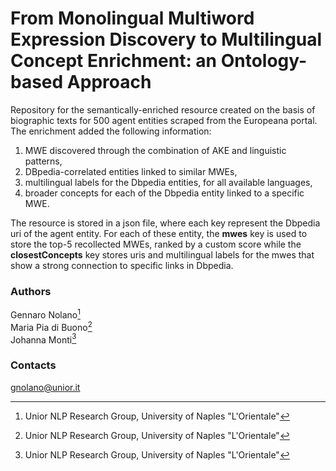 # From Monolingual Multiword Expression Discovery to Multilingual Concept Enrichment: an Ontology-based Approach

Repository for the semantically-enriched resource created on the basis of biographic texts for 500 agent entities scraped from the Europeana portal. The enrichment added the following information:
1. MWE discovered through the combination of AKE and linguistic patterns,
2. DBpedia-correlated entities linked to similar MWEs,
3. multilingual labels for the Dbpedia entities, for all available languages,
4. broader concepts for each of the Dbpedia entity linked to a specific MWE.

The resource is stored in a json file, where each key represent the Dbpedia uri of the agent entity. For each of these entity, the **mwes** key is used to store the top-5 recollected MWEs, ranked by a custom score while the **closestConcepts** key stores uris and multilingual labels for the mwes that show a strong connection to specific links in Dbpedia.


### Authors
Gennaro Nolano[^1]  
Maria Pia di Buono[^1]      
Johanna Monti[^1]  
[^1]: Unior NLP Research Group, University of Naples "L'Orientale"

### Contacts
gnolano@unior.it
